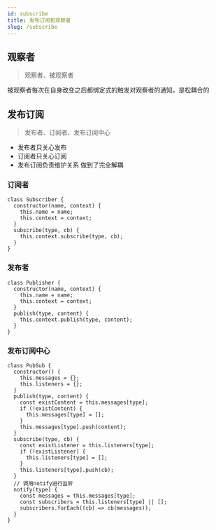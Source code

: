 ```yaml
---
id: subscribe
title: 发布订阅和观察者
slug: /subscribe
---
```


## 观察者
> 观察者、被观察者

被观察者每次在自身改变之后都绑定式的触发对观察者的通知，是松耦合的

## 发布订阅
> 发布者、订阅者、发布订阅中心
* 发布者只关心发布
* 订阅者只关心订阅
* 发布订阅负责维护关系
做到了完全解耦

### 订阅者
```
class Subscriber {
  constructor(name, context) {
    this.name = name;
    this.context = context;
  }
  subscribe(type, cb) {
    this.context.subscribe(type, cb);
  }
}

```

### 发布者
```
class Publisher {
  constructor(name, context) {
    this.name = name;
    this.context = context;
  }
  publish(type, content) {
    this.context.publish(type, content);
  }
}

```

### 发布订阅中心
```
class PubSub {
  constructor() {
    this.messages = {};
    this.listeners = {};
  }
  publish(type, content) {
    const existContent = this.messages[type];
    if (!existContent) {
      this.messages[type] = [];
    }
    this.messages[type].push(content);
  }
  subscribe(type, cb) {
    const existListener = this.listeners[type];
    if (!existListener) {
      this.listeners[type] = [];
    }
    this.listeners[type].push(cb);
  }
  // 调用notify进行监听
  notify(type) {
    const messages = this.messages[type];
    const subscribers = this.listeners[type] || [];
    subscribers.forEach((cb) => cb(messages));
  }
}

```
